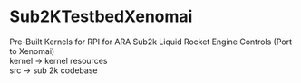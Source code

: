 # Sub2KTestbedXenomai

Pre-Built Kernels for RPI for ARA Sub2k Liquid Rocket Engine Controls (Port to Xenomai)
<br>
kernel -> kernel resources
<br>
src -> sub 2k codebase

